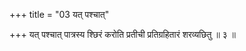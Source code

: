 +++
title = "03 यत् पश्चात्"

+++
यत् पश्चात् पात्रस्य श्छिरं करोति प्रतीची प्रतिग्रहितारं शरव्यछितु ॥ ३ ॥
